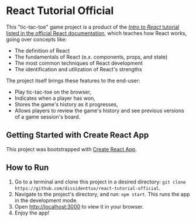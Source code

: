 # React Tutorial Official
This "tic-tac-toe" game project is a product of the [*Intro to React* tutorial listed in the official React documentation](https://reactjs.org/tutorial/tutorial.html#storing-a-history-of-moves), which teaches how React works, going over concepts like:
- The definition of React
- The fundamentals of React (e.x. components, props, and state)
- The most common techniques of React development
- The identification and utilization of React's strengths

The project itself brings these features to the end-user:
- Play tic-tac-toe on the browser,
- Indicates when a player has won,
- Stores the game's history as it progresses,
- Allows players to review the game's history and see previous versions of a game session's board.


## Getting Started with Create React App

This project was bootstrapped with [Create React App](https://github.com/facebook/create-react-app).

## How to Run

1. Go to a terminal and clone this project in a desired directory: `git clone https://github.com/dissidenttux/react-tutorial-official`.
2. Navigate to the project's directory, and run: `npm start`. This runs the app in the development mode.
3. Open [http://localhost:3000](http://localhost:3000) to view it in your browser.
4. Enjoy the app!